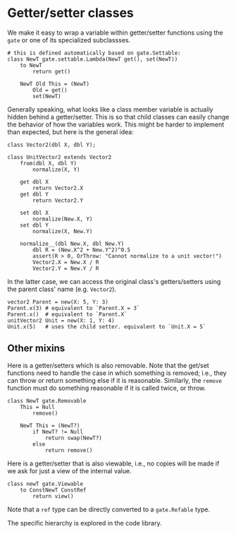 # Getter/setter classes

We make it easy to wrap a variable within getter/setter functions
using the `gate` or one of its specialized subclassses.

```
# this is defined automatically based on gate.Settable:
class NewT gate.settable.Lambda(NewT get(), set(NewT))
    to NewT
        return get()

    NewT Old This = (NewT)
        Old = get()
        set(NewT)
```

Generally speaking, what looks like a class member variable is actually
hidden behind a getter/setter.  This is so that child classes can easily
change the behavior of how the variables work.  This might be harder to
implement than expected, but here is the general idea:

```
class Vector2(dbl X, dbl Y);

class UnitVector2 extends Vector2
    from(dbl X, dbl Y)
        normalize(X, Y)

    get dbl X
        return Vector2.X
    get dbl Y
        return Vector2.Y

    set dbl X
        normalize(New.X, Y)
    set dbl Y
        normalize(X, New.Y)

    normalize__(dbl New.X, dbl New.Y)
        dbl R = (New.X^2 + New.Y^2)^0.5
        assert(R > 0, OrThrow: "Cannot normalize to a unit vector!")
        Vector2.X = New.X / R
        Vector2.Y = New.Y / R
```

In the latter case, we can access the original class's getters/setters
using the parent class' name (e.g. `Vector2`).

```
vector2 Parent = new(X: 5, Y: 3)
Parent.x(3) # equivalent to `Parent.X = 3`
Parent.x()  # equivalent to `Parent.X`
unitVector2 Unit = new(X: 1, Y: 4)
Unit.x(5)   # uses the child setter. equivalent to `Unit.X = 5`
```


## Other mixins

Here is a getter/setters which is also removable.  Note that the get/set functions
need to handle the case in which something is removed; i.e., they can throw
or return something else if it is reasonable.  Similarly, the `remove` function
must do something reasonable if it is called twice, or throw.

```
class NewT gate.Removable
    This = Null
        remove()

    NewT This = (NewT?)
        if NewT? != Null
            return swap(NewT?)
        else
            return remove()
```

Here is a getter/setter that is also viewable, i.e., no copies will be made
if we ask for just a view of the internal value.

```
class newT gate.Viewable
    to ConstNewT ConstRef
        return view()
```

Note that a `ref` type can be directly converted to a `gate.Refable` type.

The specific hierarchy is explored in the code library.
